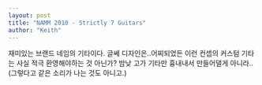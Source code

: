 ```yaml
---
layout: post
title: "NAMM 2010 - Strictly 7 Guitars"
author: "Keith"
---
```


재미있는 브랜드 네임의 기타이다. 글쎄 디자인은..어찌되었든 이런 컨셉의 커스텀 기타는 사실 적극 환영해야하는 것 아닌가? 밤낮 고가 기타만 흉내내서 만들어댈게 아니라..(그렇다고 같은 소리가 나는 것도 아니고.)




